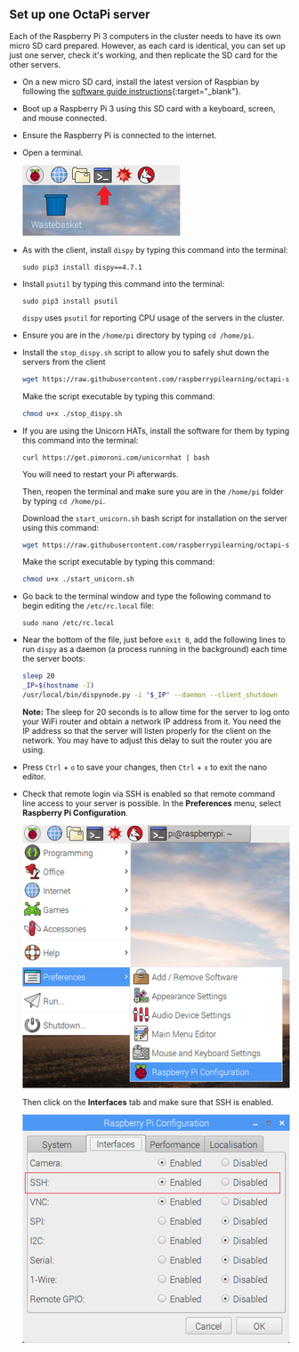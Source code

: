 ## Set up one OctaPi server

Each of the Raspberry Pi 3 computers in the cluster needs to have its own micro SD card prepared. However, as each card is identical, you can set up just one server, check it's working, and then replicate the SD card for the other servers.

- On a new micro SD card, install the latest version of Raspbian by following the [software guide instructions](https://www.raspberrypi.org/learning/software-guide/quickstart/){:target="_blank"}.

- Boot up a Raspberry Pi 3 using this SD card with a keyboard, screen, and mouse connected.

- Ensure the Raspberry Pi is connected to the internet.

- Open a terminal.

    ![Open a terminal](images/terminal.png)

- As with the client, install `dispy` by typing this command into the terminal:

    ```
    sudo pip3 install dispy==4.7.1
    ```

- Install `psutil` by typing this command into the terminal:

    ```
    sudo pip3 install psutil
    ```

    `dispy` uses `psutil` for reporting CPU usage of the servers in the cluster.

- Ensure you are in the `/home/pi` directory by typing `cd /home/pi`.

- Install the `stop_dispy.sh` script to allow you to safely shut down the servers from the client

    ```bash
    wget https://raw.githubusercontent.com/raspberrypilearning/octapi-setup/server/stop_dispy.sh
    ```

    Make the script executable by typing this command:

    ```bash
    chmod u+x ./stop_dispy.sh
    ```

- If you are using the Unicorn HATs, install the software for them by typing this command into the terminal:

    ```
    curl https://get.pimoroni.com/unicornhat | bash
    ```

    You will need to restart your Pi afterwards.

    Then, reopen the terminal and make sure you are in the `/home/pi` folder by typing `cd /home/pi`.

    Download the `start_unicorn.sh` bash script for installation on the server using this command:

    ```bash
    wget https://raw.githubusercontent.com/raspberrypilearning/octapi-setup/server/start_unicorn.sh
    ```

    Make the script executable by typing this command:

    ```bash
    chmod u+x ./start_unicorn.sh
    ```

- Go back to the terminal window and type the following command to begin editing the `/etc/rc.local` file:

    ```
    sudo nano /etc/rc.local
    ```

- Near the bottom of the file, just before `exit 0`, add the following lines to run `dispy` as a daemon (a process running in the background) each time the server boots:

    ```bash
    sleep 20
    _IP=$(hostname -I)
    /usr/local/bin/dispynode.py -i "$_IP" --daemon --client_shutdown
    ```

    **Note:** The sleep for 20 seconds is to allow time for the server to log onto your WiFi router and obtain a network IP address from it. You need the IP address so that the server will listen properly for the client on the network. You may have to adjust this delay to suit the router you are using.

- Press `Ctrl` + `o` to save your changes, then `Ctrl` + `x` to exit the nano editor.

- Check that remote login via SSH is enabled so that remote command line access to your server is possible. In the **Preferences** menu, select **Raspberry Pi Configuration**.

    ![Enable SSH](images/enable-ssh1.png)

    Then click on the **Interfaces** tab and make sure that SSH is enabled.

    ![Enable SSH](images/enable-ssh.png)
